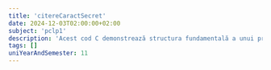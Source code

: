 ```yaml
---
title: 'citereCaractSecret'
date: 2024-12-03T02:00:00+02:00
subject: 'pclp1'
description: 'Acest cod C demonstrează structura fundamentală a unui program: includerea bibliotecilor, funcția `main` ca punct de intrare și `printf` pentru afișare. Returnează succes sistemului de operare.'
tags: []
uniYearAndSemester: 11
---
```


